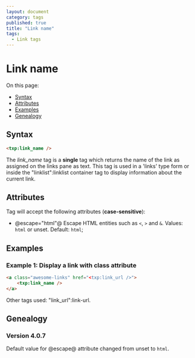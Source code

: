 ```yaml
---
layout: document
category: tags
published: true
title: "Link name"
tags:
  - Link tags
---
```


# Link name

On this page:

* [Syntax](#user-content-syntax)
* [Attributes](#user-content-attributes)
* [Examples](#user-content-examples)
* [Genealogy](#user-content-genealogy)

## Syntax

```html
<txp:link_name />
```

The *link_name* tag is a __single__ tag which returns the name of the link as assigned on the links pane as text. This tag is used in a 'links' type form or inside the "linklist":linklist container tag to display information about the current link.

## Attributes

Tag will accept the following attributes (**case-sensitive**):

* @escape="html"@
Escape HTML entities such as `<`, `>` and `&`.
Values: `html` or unset.
Default: `html`;

## Examples

### Example 1: Display a link with class attribute

```html
<a class="awesome-links" href="<txp:link_url />">
    <txp:link_name />
</a>
```

Other tags used: "link_url":link-url.

## Genealogy

### Version 4.0.7

Default value for @escape@ attribute changed from unset to `html`.
